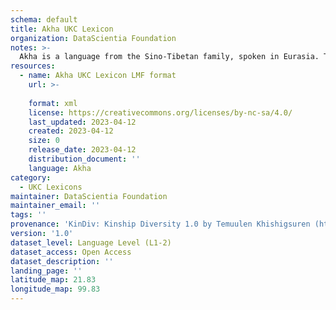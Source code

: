```yaml
---
schema: default
title: Akha UKC Lexicon
organization: DataScientia Foundation
notes: >-
  Akha is a language from the Sino-Tibetan family, spoken in Eurasia. The UKC Lexicon of Akha is represented as a lexico-semantic network. It consists of words, word senses, synsets, as well as sense-level and synset-level relationships.
resources:
  - name: Akha UKC Lexicon LMF format
    url: >-
      
    format: xml
    license: https://creativecommons.org/licenses/by-nc-sa/4.0/
    last_updated: 2023-04-12
    created: 2023-04-12
    size: 0
    release_date: 2023-04-12
    distribution_document: ''
    language: Akha
category:
  - UKC Lexicons
maintainer: DataScientia Foundation
maintainer_email: ''
tags: ''
provenance: 'KinDiv: Kinship Diversity 1.0 by Temuulen Khishigsuren (http://ukc.disi.unitn.it/index.php/kinship/); Princeton WordNet 2.1 by Princeton University (https://wordnet.princeton.edu)'
version: '1.0'
dataset_level: Language Level (L1-2)
dataset_access: Open Access
dataset_description: ''
landing_page: ''
latitude_map: 21.83
longitude_map: 99.83
---
```

